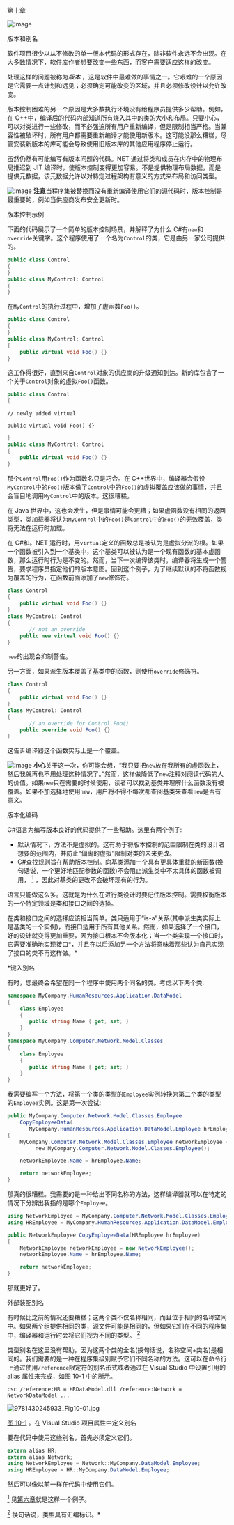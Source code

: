 第十章

![image](img/.jpg)

版本和别名

软件项目很少以从不修改的单一版本代码的形式存在，除非软件永远不会出现。在大多数情况下，软件库作者想要改变一些东西，而客户需要适应这样的改变。

处理这样的问题被称为*版本* ，这是软件中最难做的事情之一。它艰难的一个原因是它需要一点计划和远见；必须确定可能改变的区域，并且必须修改设计以允许改变。

版本控制困难的另一个原因是大多数执行环境没有给程序员提供多少帮助。例如，在 C++中，编译后的代码内部知道所有烧入其中的类的大小和布局。只要小心，可以对类进行一些修改，而不必强迫所有用户重新编译，但是限制相当严格。当兼容性被破坏时，所有用户都需要重新编译才能使用新版本。这可能没那么糟糕，尽管安装新版本的库可能会导致使用旧版本库的其他应用程序停止运行。

虽然仍然有可能编写有版本问题的代码。NET 通过将类和成员在内存中的物理布局推迟到 JIT 编译时，使版本控制变得更加容易。不是提供物理布局数据，而是提供元数据，该元数据允许以对特定过程架构有意义的方式来布局和访问类型。

![image](img/.jpg) **注意**当程序集被替换而没有重新编译使用它们的源代码时，版本控制是最重要的，例如当供应商发布安全更新时。

版本控制示例

下面的代码展示了一个简单的版本控制场景，并解释了为什么 C#有`new`和`override`关键字。这个程序使用了一个名为`Control`的类，它是由另一家公司提供的。

```cs
public class Control
{
}
public class MyControl: Control
{
}
```

在`MyControl`的执行过程中，增加了虚函数`Foo()`。

```cs
public class Control
{
}
public class MyControl: Control
{
    public virtual void Foo() {}
}
```

这工作得很好，直到来自`Control`对象的供应商的升级通知到达。新的库包含了一个关于`Control`对象的虚拟`Foo()`函数。

```cs
public class Control
{
```

`// newly added virtual`

`public virtual void Foo() {}`

```cs
}
public class MyControl: Control
{
    public virtual void Foo() {}
}
```

那个`Control`用`Foo()`作为函数名只是巧合。在 C++世界中，编译器会假设`MyControl`中的`Foo()`版本做了`Control`中的`Foo()`的虚拟覆盖应该做的事情，并且会盲目地调用`MyControl`中的版本。这很糟糕。

在 Java 世界中，这也会发生，但是事情可能会更糟；如果虚函数没有相同的返回类型，类加载器将认为`MyControl`中的`Foo()`是`Control`中的`Foo()`的无效覆盖，类将无法在运行时加载。

在 C#和。NET 运行时，用`virtual`定义的函数总是被认为是虚拟分派的根。如果一个函数被引入到一个基类中，这个基类可以被认为是一个现有函数的基本虚函数，那么运行时行为是不变的。然而，当下一次编译该类时，编译器将生成一个警告，要求程序员指定他们的版本意图。回到这个例子，为了继续默认的不将函数视为覆盖的行为，在函数前面添加了`new`修饰符。

```cs
class Control
{
    public virtual void Foo() {}
}
class MyControl: Control
{
       // not an override
    public new virtual void Foo() {}
}
```

`new`的出现会抑制警告。

另一方面，如果派生版本覆盖了基类中的函数，则使用`override`修饰符。

```cs
class Control
{
    public virtual void Foo() {}
}
class MyControl: Control
{
       // an override for Control.Foo()
    public override void Foo() {}
}
```

这告诉编译器这个函数实际上是一个覆盖。

![image](img/.jpg) **小心**关于这一次，你可能会想，“我只要把`new`放在我所有的虚函数上，然后我就再也不用处理这种情况了。”然而，这样做降低了`new`注释对阅读代码的人的价值。如果`new`只在需要的时候使用，读者可以找到基类并理解什么函数没有被覆盖。如果不加选择地使用`new`，用户将不得不每次都查阅基类来查看`new`是否有意义。

版本化编码

C#语言为编写版本良好的代码提供了一些帮助。这里有两个例子:

*   默认情况下，方法不是虚拟的。这有助于将版本控制的范围限制在类的设计者想要的范围内，并防止“偏离的虚拟”限制对类的未来更改。
*   C#查找规则旨在帮助版本控制。向基类添加一个具有更具体重载的新函数(换句话说，一个更好地匹配参数的函数)不会阻止派生类中不太具体的函数被调用， [<sup>1</sup>](#Fn1) ，因此对基类的更改不会破坏现有的行为。

语言只能做这么多。这就是为什么在进行类设计时要记住版本控制。需要权衡版本的一个特定领域是类和接口之间的选择。

在类和接口之间的选择应该相当简单。类只适用于“is-a”关系(其中派生类实际上是基类的一个实例)，而接口适用于所有其他关系。然而，如果选择了一个接口，好的设计就变得更加重要，因为接口根本不会版本化；当一个类实现一个接口时，它需要准确地实现接口*，并且在以后添加另一个方法将意味着那些认为自己实现了接口的类不再这样做。*

 *键入别名

有时，您最终会希望在同一个程序中使用两个同名的类。考虑以下两个类:

```cs
namespace MyCompany.HumanResources.Application.DataModel
{
    class Employee
    {
       public string Name { get; set; }
    }
}
namespace MyCompany.Computer.Network.Model.Classes
{
    class Employee
    {
       public string Name { get; set; }
    }
}
```

我需要编写一个方法，将第一个类的类型的`Employee`实例转换为第二个类的类型的`Employee`实例。这是第一次尝试:

```cs
public MyCompany.Computer.Network.Model.Classes.Employee
    CopyEmployeeData(
       MyCompany.HumanResources.Application.DataModel.Employee hrEmployee)
{
    MyCompany.Computer.Network.Model.Classes.Employee networkEmployee =
         new MyCompany.Computer.Network.Model.Classes.Employee();

    networkEmployee.Name = hrEmployee.Name;

    return networkEmployee;
}
```

那真的很糟糕。我需要的是一种给出不同名称的方法，这样编译器就可以在特定的情况下分辨出我指的是哪个`Employee`。

```cs
using NetworkEmployee = MyCompany.Computer.Network.Model.Classes.Employee;
using HREmployee = MyCompany.HumanResources.Application.DataModel.Employee;

public NetworkEmployee CopyEmployeeData(HREmployee hrEmployee)
{
    NetworkEmployee networkEmployee = new NetworkEmployee();
    networkEmployee.Name = hrEmployee.Name;

    return networkEmployee;
}
```

那就更好了。

外部装配别名

有时候比之前的情况还要糟糕；这两个类不仅名称相同，而且位于相同的名称空间中。如果两个组提供相同的类，源文件可能是相同的，但如果它们在不同的程序集中，编译器和运行时会将它们视为不同的类型。 [<sup>2</sup>](#Fn2)

类型别名在这里没有帮助，因为这两个类的全名(换句话说，名称空间+类名)是相同的。我们需要的是一种在程序集级别赋予它们不同名称的方法。这可以在命令行上通过使用`/reference`限定符的别名形式或者通过在 Visual Studio 中设置引用的 alias 属性来完成，如图 10-1 中的[所示。](#Fig1)

`csc /reference:HR = HRDataModel.dll /reference:Network =` `NetworkDataModel ...`

![9781430245933_Fig10-01.jpg](img/-01.jpg)

[图 10-1](#_Fig1) 。在 Visual Studio 项目属性中定义别名

要在代码中使用这些别名，首先必须定义它们。

```cs
extern alias HR;
extern alias Network;
using NetworkEmployee = Network::MyCompany.DataModel.Employee;
using HREmployee = HR::MyCompany.DataModel.Employee;
```

然后可以像以前一样在代码中使用它们。

[<sup>1</sup>](#_Fn1) 见[第六章](06.html)就是这样一个例子。

[<sup>2</sup>](#_Fn2) 换句话说，类型具有汇编标识。*